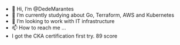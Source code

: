 - 👋 Hi, I’m @DedeMarantes
- 🌱 I’m currently studying about Go, Terraform, AWS and Kubernetes
- 💞️ I’m looking to work with IT infrastructure
- 📫 How to reach me ...
- I got the CKA certification first try. 89 score

<!---
DedeMarantes/DedeMarantes is a ✨ special ✨ repository because its `README.md` (this file) appears on your GitHub profile.
You can click the Preview link to take a look at your changes.
--->
